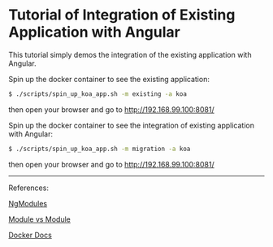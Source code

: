# Tutorial of Integration of Existing Application with Angular

This tutorial simply demos the integration of the existing application with Angular.

Spin up the docker container to see the existing application:

```sh
$ ./scripts/spin_up_koa_app.sh -m existing -a koa
```
then open your browser and go to http://192.168.99.100:8081/

Spin up the docker container to see the integration of existing application with Angular:
```sh
$ ./scripts/spin_up_koa_app.sh -m migration -a koa
```
then open your browser and go to http://192.168.99.100:8081/

---

References:

[NgModules](https://angular.io/docs/ts/latest/guide/ngmodule.html)

[Module vs Module](https://youtu.be/ntJ-P-Cvo7o)

[Docker Docs](https://docs.docker.com/)
